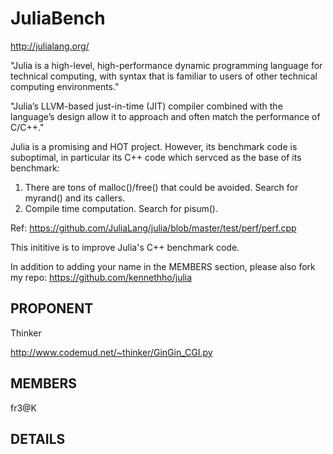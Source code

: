 JuliaBench
==============================================================
http://julialang.org/

"Julia is a high-level, high-performance dynamic programming language for technical computing, with syntax that is familiar to users of other technical computing environments."

 "Julia’s LLVM-based just-in-time (JIT) compiler combined with the language’s design allow it to approach and often match the performance of C/C++."

Julia is a promising and HOT project. However, its benchmark code is suboptimal, in particular its C++ code which servced as the base of its benchmark:
1. There are tons of malloc()/free() that could be avoided. Search for myrand() and its callers.
2. Compile time computation. Search for pisum().

Ref: https://github.com/JuliaLang/julia/blob/master/test/perf/perf.cpp

This inititive is to improve Julia's C++ benchmark code.

In addition to adding your name in the MEMBERS section, please also fork my repo: https://github.com/kennethho/julia

PROPONENT
---------

Thinker

http://www.codemud.net/~thinker/GinGin_CGI.py

MEMBERS
-------

fr3@K

DETAILS
-------



